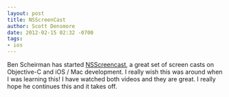 ```yaml
---
layout: post
title: NSScreenCast
author: Scott Densmore
date: 2012-02-15 02:32 -0700
tags:
- ios
---
```


Ben Scheirman has started [NSScreencast](http://nsscreencast.com/), a great set of screen casts on Objective-C and iOS / Mac development. I really wish this was around when I was learning this! I have watched both videos and they are great. I really hope he continues this and it takes off.